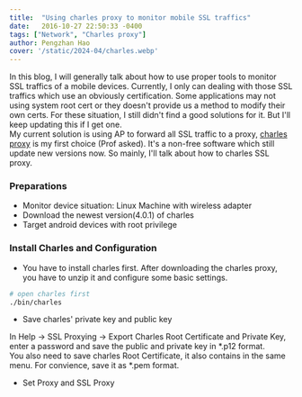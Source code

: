 ```yaml
---
title:  "Using charles proxy to monitor mobile SSL traffics"
date:   2016-10-27 22:50:33 -0400
tags: ["Network", "Charles proxy"]
author: Pengzhan Hao
cover: '/static/2024-04/charles.webp'
---
```


In this blog, I will generally talk about how to use proper tools to monitor SSL traffics of a mobile devices. Currently, I only can dealing with those SSL traffics which use an obviously certification. Some applications may not using system root cert or they doesn't provide us a method to modify their own certs. For these situation, I still didn't find a good solutions for it. But I'll keep updating this if I get one.  
My current solution is using AP to forward all SSL traffic to a proxy, [charles proxy](https://www.charlesproxy.com/) is my first choice (Prof asked). It's a non-free software which still update new versions now. So mainly, I'll talk about how to charles SSL proxy.
<!--more-->

### Preparations
- Monitor device situation: Linux Machine with wireless adapter
- Download the newest version(4.0.1) of charles
- Target android devices with root privilege

### Install Charles and Configuration

- You have to install charles first. After downloading the charles proxy, you have to unzip it and configure some basic settings.

~~~~bash
# open charles first
./bin/charles  
~~~~
- Save charles' private key and public key

In Help -> SSL Proxying -> Export Charles Root Certificate and Private Key, enter a password and save the public and private key in \*.p12 format.  
You also need to save charles Root Certificate, it also contains in the same menu. For convience, save it as \*.pem format.

- Set Proxy and SSL Proxy
